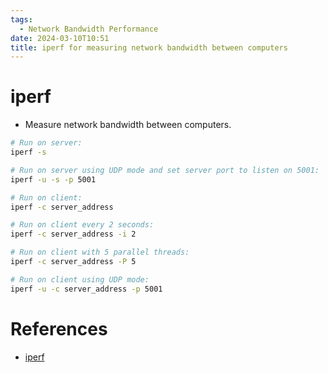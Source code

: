 ```yaml
---
tags:
  - Network Bandwidth Performance
date: 2024-03-10T10:51
title: iperf for measuring network bandwidth between computers
---
```

<!-- 2024-03-10-1051 (March 10, 2024 10:51 AM) -->

# iperf
- Measure network bandwidth between computers.
```bash
# Run on server:
iperf -s

# Run on server using UDP mode and set server port to listen on 5001:
iperf -u -s -p 5001

# Run on client:
iperf -c server_address

# Run on client every 2 seconds:
iperf -c server_address -i 2

# Run on client with 5 parallel threads:
iperf -c server_address -P 5

# Run on client using UDP mode:
iperf -u -c server_address -p 5001
```

# References
- [iperf](https://iperf.fr)
